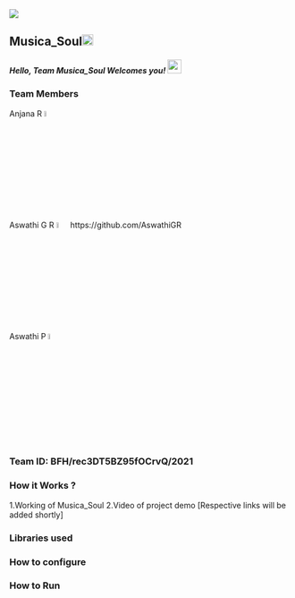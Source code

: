 <img src="https://trello-attachments.s3.amazonaws.com/542e9c6316504d5797afbfb9/542e9c6316504d5797afbfc1/39dee8d993841943b5723510ce663233/Frame_19.png">

## Musica_Soul<img src="https://notion-emojis.s3-us-west-2.amazonaws.com/v0/svg-twitter/1f3b5.svg" width=20px>
##### Hello, Team Musica_Soul Welcomes you! <img src="https://media.tenor.com/images/b352bb5a70f1aa0346c5cf6def25f6f0/tenor.gif" width="25px" >
### Team Members

<div margin=auto; width=60%; border=3px
  padding: 10px;>Anjana R <img src="https://avatars.githubusercontent.com/u/9919?s=280&v=4" width=5% height=5%  ></div>
<div align="left" >Aswathi G R  <img src="https://avatars.githubusercontent.com/u/9919?s=280&v=4" width=5% height=5% >https://github.com/AswathiGR</div>    
<div align="left">Aswathi P  <img src="https://avatars.githubusercontent.com/u/9919?s=280&v=4" width=5% height=5%  ></div>
  
### Team ID: BFH/rec3DT5BZ95fOCrvQ/2021
### How it Works ?
1.Working of Musica_Soul
2.Video of project demo
[Respective links will be added shortly]

### Libraries used

### How to configure
### How to Run

